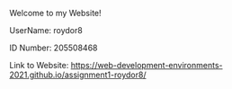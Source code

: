 Welcome to my Website!


UserName: roydor8

ID Number: 205508468

Link to Website: https://web-development-environments-2021.github.io/assignment1-roydor8/
